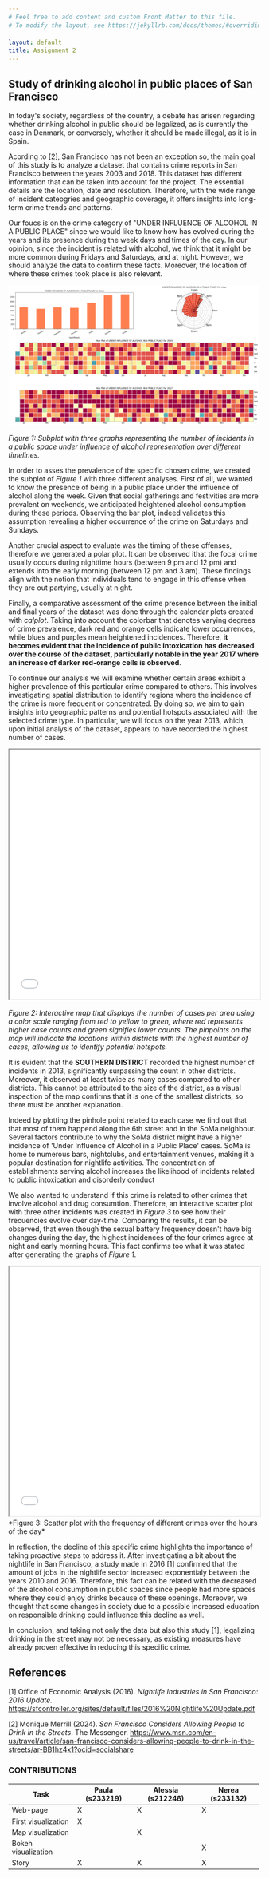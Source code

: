 ```yaml
---
# Feel free to add content and custom Front Matter to this file.
# To modify the layout, see https://jekyllrb.com/docs/themes/#overriding-theme-defaults

layout: default
title: Assignment 2
---
```


## Study of drinking alcohol in public places of San Francisco

In today's society, regardless of the country, a debate has arisen regarding whether drinking alcohol in public should be legalized, as is currently the case in Denmark, or conversely, whether it should be made illegal, as it is in Spain.

Acording to [2], San Francisco has not been an exception so, the main goal of this study is to analyze a dataset that contains crime reports in San Francisco between the years 2003 and 2018. This dataset has different information that can be taken into account for the project. The essential details are the location, date and resolution. Therefore, with the wide range of incident cateogries and geographic coverage, it offers insights into long-term crime trends and patterns. 

Our foucs is on the crime category of "UNDER INFLUENCE OF ALCOHOL IN A PUBLIC PLACE" since we would like to know how has evolved during the years and its presence during the week days and times of the day. In our opinion, since the incident is related with alcohol, we think that it might be more common during Fridays and Saturdays, and at night. However, we should analyze the data to confirm these facts. Moreover, the location of where these crimes took place is also relevant.

![Alt text](images/plot_1.png)

*Figure 1: Subplot with three graphs representing the number of incidents in a public space under influence of alcohol representation over different timelines.*

In order to asses the prevalence of the specific chosen crime, we created the subplot of *Figure 1* with three different analyses. First of all, we wanted to know the presence of being in a public place under the influence of alcohol along the week. Given that social gatherings and festivities are more prevalent on weekends, we anticipated heightened alcohol consumption during these periods. Observing the bar plot, indeed validates this assumption revealing a higher occurrence of the crime on Saturdays and Sundays.

Another crucial aspect to evaluate was the timing of these offenses, therefore we generated a polar plot. It can be observed ithat the focal crime usually occurs during nighttime hours (between 9 pm and 12 pm) and extends into the early morning (between 12 pm and 3 am). These findings align with the notion that individuals tend to engage in this offense when they are out partying, usually at night.

Finally, a comparative assessment of the crime presence between the initial and final years of the dataset was done through the calendar plots created with *calplot*. Taking into account the colorbar that denotes varying degrees of crime prevalence, dark red and orange cells indicate lower occurrences, while blues and purples mean heightened incidences. Therefore, **it becomes evident that the incidence of public intoxication has decreased over the course of the dataset, particularly notable in the year 2017 where an increase of darker red-orange cells is observed**.

To continue our analysis we will examine whether certain areas exhibit a higher prevalence of this particular crime compared to others. This involves investigating spatial distribution to identify regions where the incidence of the crime is more frequent or concentrated. By doing so, we aim to gain insights into geographic patterns and potential hotspots associated with the selected crime type. In particular, we will focus on the year 2013, which, upon initial analysis of the dataset, appears to have recorded the highest number of cases.

<iframe src="images/crime_map_2013.html" width="100%" height="500px"></iframe>

*Figure 2: Interactive map that displays the number of cases per area using a color scale ranging from red to yellow to green, where red represents higher case counts and green signifies lower counts. The pinpoints on the map will indicate the locations within districts with the highest number of cases, allowing us to identify potential hotspots.*

It is evident that the **SOUTHERN DISTRICT** recorded the highest number of incidents in 2013, significantly surpassing the count in other districts. Moreover, it observed at least twice as many cases compared to other districts. This cannot be attributed to the size of the district, as a visual inspection of the map confirms that it is one of the smallest districts, so there must be another explanation.

Indeed by plotting the pinhole point related to each case we find out that that most of them happend along the 6th street and in the SoMa neighbour. Several factors contribute to why the SoMa district might have a higher incidence of 'Under Influence of Alcohol in a Public Place' cases. SoMa is home to numerous bars, nightclubs, and entertainment venues, making it a popular destination for nightlife activities. The concentration of establishments serving alcohol increases the likelihood of incidents related to public intoxication and disorderly conduct

We also wanted to understand if this crime is related to other crimes that involve alcohol and drug consumtion. Therefore, an interactive scatter plot with three other incidents was created in *Figure 3* to see how their frecuencies evolve over day-time. Comparing the results, it can be observed, that even though the sexual battery frequency doesn't have big changes during the day, the highest incidences of the four crimes agree at night and early morning hours. This fact confirms too what it was stated after generating the graphs of *Figure 1*. 

<iframe src="images/scatter_plot.html" width="100%" height="500px"></iframe>
*Figure 3: Scatter plot with the frequency of different crimes over the hours of the day*

In reflection, the decline of this specific crime highlights the importance of taking proactive steps to address it. After investigating a bit about the nightlife in San Francisco, a study made in 2016 [1] confirmed that the amount of jobs in the nightlife sector increased exponentialy between the years 2010 and 2016. Therefore, this fact can be related with the decreased of the alcohol consumption in public spaces since people had more spaces where they could enjoy drinks because of these openings. Moreover, we thought that some changes in society due to a possible increased education on responsible drinking could influence this decline as well.

In conclusion, and taking not only the data but also this study [1], legalizing drinking in the street may not be necessary, as existing measures have already proven effective in reducing this specific crime. 

## References

[1] Office of Economic Analysis (2016). *Nightlife Industries in San Francisco: 2016 Update.* https://sfcontroller.org/sites/default/files/2016%20Nightlife%20Update.pdf 

[2] Monique Merrill (2024). *San Francisco Considers Allowing People to Drink in the Streets*. The Messenger. https://www.msn.com/en-us/travel/article/san-francisco-considers-allowing-people-to-drink-in-the-streets/ar-BB1hz4x1?ocid=socialshare

### **CONTRIBUTIONS**

| Task                | Paula (s233219)  | Alessia (s212246) | Nerea (s233132)  |
|---------------------|------------------|-------------------|------------------|
| Web-page            |       X          |        X          |        X         |
| First visualization |       X          |                   |                  |
| Map visualization   |                  |        X          |                  |
| Bokeh visualization |                  |                   |        X         |
| Story               |       X          |        X          |        X         |

